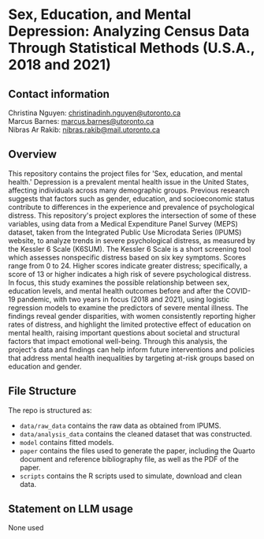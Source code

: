 # Sex, Education, and Mental Depression: Analyzing Census Data Through Statistical Methods (U.S.A., 2018 and 2021) 

## Contact information
Christina Nguyen: christinadinh.nguyen@utoronto.ca  
Marcus Barnes: marcus.barnes@utoronto.ca  
Nibras Ar Rakib: nibras.rakib@mail.utoronto.ca

## Overview

This repository contains the project files for 'Sex, education, and mental health.'
Depression is a prevalent mental health issue in the United States, affecting individuals across many demographic groups. Previous research suggests that factors such as gender, education, and socioeconomic status contribute to differences in the experience and prevalence of psychological distress. This repository's project explores the intersection of some of these variables, using data from a Medical Expenditure Panel Survey (MEPS) dataset, taken from the Integrated Public Use Microdata Series (IPUMS) website, to analyze trends in severe psychological distress, as measured by the Kessler 6 Scale (K6SUM). The Kessler 6 Scale is a short screening tool which assesses nonspecific distress based on six key symptoms. Scores range from 0 to 24. Higher scores indicate greater distress; specifically, a score of 13 or higher indicates a high risk of severe psychological distress. In focus, this study examines the possible relationship between sex, education levels, and mental health outcomes before and after the COVID-19 pandemic, with two years in focus (2018 and 2021), using logistic regression models to examine the predictors of severe mental illness. The findings reveal gender disparities, with women consistently reporting higher rates of distress, and highlight the limited protective effect of education on mental health, raising important questions about societal and structural factors that impact emotional well-being. Through this analysis, the project's data and findings can help inform future interventions and policies that address mental health inequalities by targeting at-risk groups based on education and gender.

## File Structure

The repo is structured as:

-   `data/raw_data` contains the raw data as obtained from IPUMS.
-   `data/analysis_data` contains the cleaned dataset that was constructed.
-   `model` contains fitted models. 
-   `paper` contains the files used to generate the paper, including the Quarto document and reference bibliography file, as well as the PDF of the paper. 
-   `scripts` contains the R scripts used to simulate, download and clean data.


## Statement on LLM usage

None used
